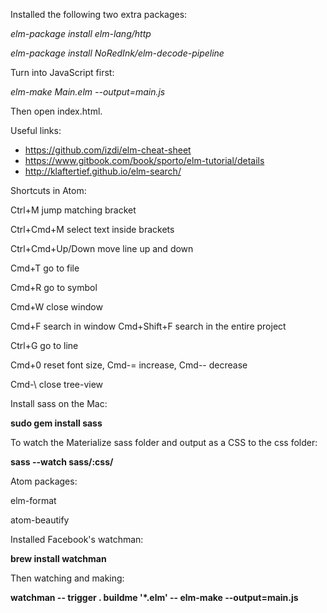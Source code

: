 Installed the following two extra packages:

*elm-package install elm-lang/http*

*elm-package install NoRedInk/elm-decode-pipeline*

Turn into JavaScript first:

*elm-make Main.elm --output=main.js*

Then open index.html.

Useful links:
- https://github.com/izdi/elm-cheat-sheet
- https://www.gitbook.com/book/sporto/elm-tutorial/details
- http://klaftertief.github.io/elm-search/

Shortcuts in Atom:

Ctrl+M jump matching bracket

Ctrl+Cmd+M select text inside brackets

Ctrl+Cmd+Up/Down move line up and down

Cmd+T go to file

Cmd+R go to symbol

Cmd+W close window

Cmd+F search in window
Cmd+Shift+F search in the entire project

Ctrl+G go to line

Cmd+0 reset font size, Cmd-= increase, Cmd-- decrease

Cmd-\ close tree-view

Install sass on the Mac:

**sudo gem install sass**

To watch the Materialize sass folder and output as a CSS to the css folder:

**sass --watch sass/:css/**

Atom packages:

elm-format

atom-beautify

Installed Facebook's watchman:

**brew install watchman**

Then watching and making:

**watchman -- trigger . buildme '*.elm' -- elm-make --output=main.js**

